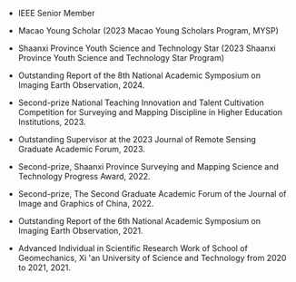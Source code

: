 - IEEE Senior Member

-  Macao Young Scholar (2023 Macao Young Scholars Program, MYSP)

- Shaanxi Province Youth Science and Technology Star (2023 Shaanxi Province Youth Science and Technology Star Program)

- Outstanding Report of the 8th National Academic Symposium on Imaging Earth Observation, 2024.

- Second-prize National Teaching Innovation and Talent Cultivation Competition for Surveying and Mapping Discipline in Higher Education Institutions, 2023.

- Outstanding Supervisor at the 2023 Journal of Remote Sensing Graduate Academic Forum, 2023.

- Second-prize, Shaanxi Province Surveying and Mapping Science and Technology Progress Award, 2022.

- Second-prize, The Second Graduate Academic Forum of the Journal of Image and Graphics of China, 2022.

- Outstanding Report of the 6th National Academic Symposium on Imaging Earth Observation, 2021.

- Advanced Individual in Scientific Research Work of School of Geomechanics, Xi 'an University of Science and Technology from 2020 to 2021, 2021.